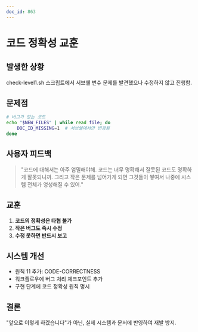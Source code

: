```yaml
---
doc_id: 863
---
```


# 코드 정확성 교훈

## 발생한 상황
check-level1.sh 스크립트에서 서브쉘 변수 문제를 발견했으나 수정하지 않고 진행함.

## 문제점
```bash
# 버그가 있는 코드
echo "$NEW_FILES" | while read file; do
    DOC_ID_MISSING=1  # 서브쉘에서만 변경됨
done
```

## 사용자 피드백
> "코드에 대해서는 아주 엄밀해야해. 코드는 너무 명확해서 잘못된 코드도 명확하게 잘못되니까. 
> 그리고 작은 문제를 넘어가게 되면 그것들이 쌓여서 나중에 시스템 전체가 엉성해질 수 있어."

## 교훈
1. **코드의 정확성은 타협 불가**
2. **작은 버그도 즉시 수정**
3. **수정 못하면 반드시 보고**

## 시스템 개선
- 원칙 11 추가: CODE-CORRECTNESS
- 워크플로우에 버그 처리 체크포인트 추가
- 구현 단계에 코드 정확성 원칙 명시

## 결론
"앞으로 이렇게 하겠습니다"가 아닌, 실제 시스템과 문서에 반영하여 재발 방지.